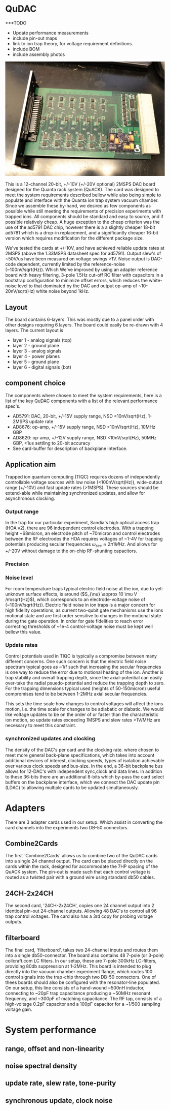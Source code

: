 # QuDAC

***TODO
+	Update performance measurements
+	include pin-out maps
+	link to ion trap theory, for voltage requirement definitions. 
+	include BOM
+	include assembly photos


![QuDAC](images/QuDACBrd.jpg)

This is a 12-channel 20-bit, +/-10V (+/-20V optional) 2MSPS DAC board designed for the Quanta rack system (QuACK). The card was designed to meet the system requirements described bellow while also being simple to populate and interface with the Quanta ion trap system vacuum chamber. Since we assemble these by-hand, we desired as few components as possible while still meeting the requirements of precision experiments with trapped ions. All components should be standard and easy to source, and if possible relatively cheap. A huge exception to the cheap criterion was the use of the ad5791 DAC chip, however there is a a slightly cheaper 18-bit ad5781 which is a drop-in replacement, and a significantly cheaper 16-bit version which requires modification for the different package size.

We've tested the cards at +/-10V, and have achieved reliable update rates at 2MSPS (above the 1.33MSPS datasheet spec for ad5791). Output slew's of ~50V/us have been measured on voltage swings >1V. Noise output is DAC-code dependent, currently limited by the reference-noise (~100nV/sqrt(Hz)). Which We've improved by using an adapter reference board with heavy filtering, 3-pole 1.5Hz cut-off RC filter with capacitors in a bootstrap configuration to minimize offset errors, which reduces the white-noise level to that dominated by the DAC and output op-amp of ~10-20nV/sqrt(Hz) white noise beyond 1kHz.


## Layout 

The board contains 6-layers. This was mostly due to a panel order with other designs requiring 6 layers. The board could easily be re-drawn with 4 layers.
The current layout is 

+	layer 1 - analog signals (top)
+	layer 2 - ground plane
+	layer 3 - analog signals
+	layer 4 - power planes
+	layer 5 - ground plane
+	layer 6 - digital signals (bot)


## component choice

The components where chosen to meet the system requirements, here is a list of the key QuDAC components with a list of the relevant performance spec's.

+	AD5791: DAC, 20-bit, +/-15V supply range, NSD <10nV/sqrt(Hz), 1-2MSPS update rate
+	AD8676: op-amp, +/-15V supply range, NSD <10nV/sqrt(Hz), 10MHz GBP
+	AD8620: op-amp, +/-12V supply range, NSD <10nV/sqrt(Hz), 50MHz GBP, <1us settling to 20-bit accuracy
+	See card-buffer for description of backplane interface.


## Application aim 

Trapped ion quantum computing (TIQC) requires dozens of independently controllable voltage sources with low noise (<100nV/sqrt(Hz)), wide-output range (+/-10V) and fast update rates (>1MSPS). These sources should be extend-able while maintaining synchronized updates, and allow for asynchronous clocking. 


### Output range

In the trap for our particular experiment, Sandia's high optical access trap (HOA v2), there are 96 independent control electrodes. With a trapping height ~68micron, an electrode pitch of ~70micron and control electrodes between the RF electrodes the HOA requires voltages of ~1-4V for trapping potentials producing secular frequencies $\omega_{sec} \approx 2\pi 1MHz$. And allows for +/-20V without damage to the on-chip RF-shunting capacitors. 

### Precision



### Noise level

For room temperature traps typical electric field noise at the ion, due to yet-unknown surface effects, is around ($S_{\nu} \approx 10 \mu V /m\sqrt{Hz}$), which corresponds to an electrode-voltage noise of (~100nV/sqrt(Hz)). Electric field noise in ion traps is a major concern for high fidelity operations, as current two-qubit gate mechanisms use the ions motional state and are first order sensitive to changes in the motional state during the gate operation. In order for gate fidelities to reach error correcting thresholds of ~1e-4 control-voltage noise must be kept well bellow this value. 

### Update rates

Control potentials used in TIQC is typically a compromise between many different concerns. One such concern is that the electric field noise spectrum typical goes as ~1/f such that increasing the secular frequencies is one way to reduce the error due to motional heating of the ion. Another is trap stability and overall trapping depth, since the axial-potential can easily over-take the radial psuedo-potential and reduce the trapping depth to zero. For the trapping dimensions typical used (heights of 50-150micron) useful compromises tend to be between 1-2MHz axial secular frequencies. 

This sets the time scale how changes to control voltages will affect the ions motion, i.e. the time scale for changes to be adiabatic or diabatic. We would like voltage updates to be on the order of or faster than the characteristic ion motion, so update rates exceeding 1MSPS and slew rates >1V/MHz are necessary to meet this constraint. 

### synchronized updates and clocking
The density of the DAC's per card and the clocking rate. where chosen to meet more general back-plane specifications, which takes into account additional devices of interest, clocking speeds, types of isolation achievable over various clock speeds and bus-size. In the end, a 36-bit backplane bus allows for 12-DAC's with independent sync,clock and data lines. In addition to these 36-bits there are an additional 8-bits which by-pass the card select buffers on the backplane interface, which we connect the DAC update pin (LDAC) to allowing multiple cards to be updated simultaneously. 



# Adapters 

There are 3 adapter cards used in our setup. Which assist in converting the card channels into the experiments two DB-50 connectors. 

## Combine2Cards
The first `Combine2Cards' allows us to combine two of the QuDAC cards into a single 24 channel output. The card can be placed directly on the cards within the rack, designed for accommodate the 7HP spacing of the QuACK system. The pin-out is made such that each control voltage is routed as a twisted pair with a ground wire using standard db50 cables. 

## 24CH-2x24CH
The second card, '24CH-2x24CH', copies one 24 channel output into 2 identical pin-out 24-channel outputs. Allowing 48 DAC's to control all 96 trap control voltages. The card also has a 3rd copy for probing voltage outputs.

## filterboard
The final card, 'filterboard', takes two 24-channel inputs and routes them into a single db50-connector. The board also contains 48 7-pole (or 3-pole) coilcraft.com LC filters. In our setup, these are 7-pole 300kHz LC-filters, providing 80db suppression at 1-2MHz. This board is intended to plug directly into the vacuum chamber experiment flange, which routes 100 control signals into the trap-chip through two DB-50 connectors. One of thees boards should also be configured with the resonator-line populated. On our setup, this line consists of a hand-wound ~500nH inductor, connecting to ~20pF trap capacitance producing a ~50MHz resonant frequency, and ~300pF of matching capacitance. The RF tap, consists of a high-voltage 0.2pF capacitor and a 100pF capacitor for a ~1/500 sampling voltage gain. 


# System performance


## range, offset and non-linearity

## noise spectral density

## update rate, slew rate, tone-purity

## synchronous update, clock noise



